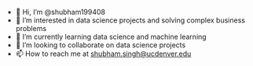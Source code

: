 - 👋 Hi, I’m @shubham199408
- 👀 I’m interested in data science projects and solving complex business problems
- 🌱 I’m currently learning data science and machine learning
- 💞️ I’m looking to collaborate on data science projects
- 📫 How to reach me at shubham.singh@ucdenver.edu

<!---
shubham199408/shubham199408 is a ✨ special ✨ repository because its `README.md` (this file) appears on your GitHub profile.
You can click the Preview link to take a look at your changes.
--->
